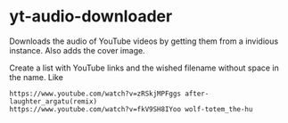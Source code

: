 # yt-audio-downloader
Downloads the audio of YouTube videos by getting them from a invidious instance. Also adds the cover image.

Create a list with YouTube links and the wished filename without space in the name. Like
```
https://www.youtube.com/watch?v=zRSkjMPFggs after-laughter_argatu(remix)
https://www.youtube.com/watch?v=fkV9SH8IYoo wolf-totem_the-hu
```
